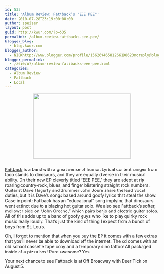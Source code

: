 ```yaml
---
id: 535
title: 'Album Review: Fattback’s "EEE PEE"'
date: 2010-07-28T23:19:00+00:00
author: speiser
layout: post
guid: http://kwur.com/?p=535
permalink: /album-review-fattbacks-eee-pee/
blogger_blog:
  - blog.kwur.com
blogger_author:
  - NICKhttp://www.blogger.com/profile/15626946581266198623noreply@blogger.com
blogger_permalink:
  - /2010/07/album-review-fattbacks-eee-pee.html
categories:
  - Album Review
  - Fattback
  - Local
---
```

<div class="pf-content">
  <p>
    <a onblur="try {parent.deselectBloggerImageGracefully();} catch(e) {}" href="http://1.bp.blogspot.com/_UpnALNoBX88/TFC8y2N7RQI/AAAAAAAAAgY/SiEuQqbzRbc/s1600/fatt.jpg"><img style="display:block; margin:0px auto 10px; text-align:center;cursor:pointer; cursor:hand;width: 320px; height: 213px;" src="http://1.bp.blogspot.com/_UpnALNoBX88/TFC8y2N7RQI/AAAAAAAAAgY/SiEuQqbzRbc/s320/fatt.jpg" border="0" alt=""id="BLOGGER_PHOTO_ID_5499102726752781570" /></a><br /><a href="http://www.myspace.com/fattbackband">Fattback</a> is a band with a great sense of humor. Lyrical content ranges from taco stands to dinosaurs, and they are equally diverse in their musical ability. On their new EP cleverly titled “EEE PEE,” they are adept at rip roaring country-rock, blues, and finger blistering straight rock numbers. Guitarist Dave Hagerty and drummer John Joern share the lead vocal duties, but it is Dave’s songs based around goofy lyrics that steal the show. Case in point: Fattback has an “educational” song implying that dinosaurs went extinct due to a blazing hot guitar solo. We also see Fattback’s softer, mellower side on “John Greene,” which pairs banjo and electric guitar solos. All of this adds up to a band of goofy guys who like to play quirky rock music really loudly. That’s just the kind of thing I expect from a bunch of boys from St. Louis.
  </p>
  
  <p>
    Oh, I forgot to mention that when you buy the EP it comes with a few extras that you’ll never be able to download off the internet. The cd comes with an old school cassette tape copy and a temporary dino tattoo! All packaged inside of a pizza box! Pure awesome? Yes.
  </p>
  
  <p>
    Your next chance to see Fattback is at Off Broadway with Deer Tick on August 5.
  </p>
</div>
